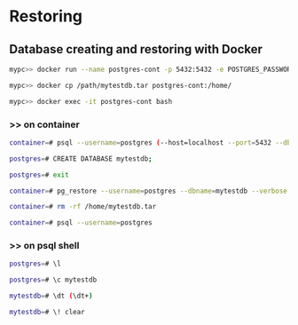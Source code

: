 # Restoring

## Database creating and restoring with Docker

```bash
mypc>> docker run --name postgres-cont -p 5432:5432 -e POSTGRES_PASSWORD=12345 -d postgres
```

```bash
mypc>> docker cp /path/mytestdb.tar postgres-cont:/home/
```

```bash
mypc>> docker exec -it postgres-cont bash
```

### >> on container

```bash
container=# psql --username=postgres (--host=localhost --port=5432 --dbname=mytestdb)
```

```bash
postgres=# CREATE DATABASE mytestdb;
```

```bash
postgres=# exit
```

```bash
container=# pg_restore --username=postgres --dbname=mytestdb --verbose '/home/mytestdb.tar'
```

```bash
container=# rm -rf /home/mytestdb.tar
```

```bash
container=# psql --username=postgres
```

### >> on psql shell

```bash
postgres=# \l
```

```bash
postgres=# \c mytestdb
```

```bash
mytestdb=# \dt (\dt+)
```

```bash
mytestdb=# \! clear
```
